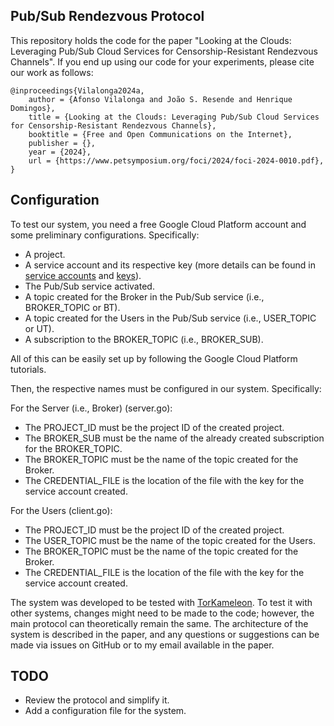 ## Pub/Sub Rendezvous Protocol 

This repository holds the code for the paper "Looking at the Clouds: Leveraging Pub/Sub Cloud Services for Censorship-Resistant Rendezvous Channels". If you end up using our code for your experiments, please cite our work as follows:

```
@inproceedings{Vilalonga2024a,
	author = {Afonso Vilalonga and João S. Resende and Henrique Domingos},
	title = {Looking at the Clouds: Leveraging Pub/Sub Cloud Services for Censorship-Resistant Rendezvous Channels},
	booktitle = {Free and Open Communications on the Internet},
	publisher = {},
	year = {2024},
	url = {https://www.petsymposium.org/foci/2024/foci-2024-0010.pdf},
}
```

## Configuration
To test our system, you need a free Google Cloud Platform account and some preliminary configurations. Specifically:
* A project.
* A service account and its respective key (more details can be found in [service accounts](https://cloud.google.com/iam/docs/service-account-overview) and [keys](https://cloud.google.com/iam/docs/service-account-creds#key-types)).
* The Pub/Sub service activated.
* A topic created for the Broker in the Pub/Sub service (i.e., BROKER_TOPIC or BT).
* A topic created for the Users in the Pub/Sub service (i.e., USER_TOPIC or UT).
* A subscription to the BROKER_TOPIC (i.e., BROKER_SUB).

All of this can be easily set up by following the Google Cloud Platform tutorials.

Then, the respective names must be configured in our system. Specifically:

For the Server (i.e., Broker) (server.go):
* The PROJECT_ID must be the project ID of the created project.
* The BROKER_SUB must be the name of the already created subscription for the BROKER_TOPIC.
* The BROKER_TOPIC must be the name of the topic created for the Broker.
* The CREDENTIAL_FILE is the location of the file with the key for the service account created.

For the Users (client.go):
* The PROJECT_ID must be the project ID of the created project.
* The USER_TOPIC must be the name of the topic created for the Users.
* The BROKER_TOPIC must be the name of the topic created for the Broker.
* The CREDENTIAL_FILE is the location of the file with the key for the service account created.

The system was developed to be tested with [TorKameleon](https://arxiv.org/abs/2303.17544). To test it with other systems, changes might need to be made to the code; however, the main protocol can theoretically remain the same. The architecture of the system is described in the paper, and any questions or suggestions can be made via issues on GitHub or to my email available in the paper.

## TODO
* Review the protocol and simplify it.
* Add a configuration file for the system.
